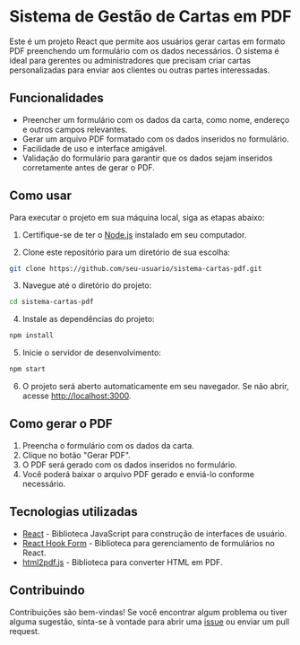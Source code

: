 # Sistema de Gestão de Cartas em PDF

Este é um projeto React que permite aos usuários gerar cartas em formato PDF preenchendo um formulário com os dados necessários. O sistema é ideal para gerentes ou administradores que precisam criar cartas personalizadas para enviar aos clientes ou outras partes interessadas.

## Funcionalidades

- Preencher um formulário com os dados da carta, como nome, endereço e outros campos relevantes.
- Gerar um arquivo PDF formatado com os dados inseridos no formulário.
- Facilidade de uso e interface amigável.
- Validação do formulário para garantir que os dados sejam inseridos corretamente antes de gerar o PDF.

## Como usar

Para executar o projeto em sua máquina local, siga as etapas abaixo:

1. Certifique-se de ter o [Node.js](https://nodejs.org) instalado em seu computador.

2. Clone este repositório para um diretório de sua escolha:

```bash
git clone https://github.com/seu-usuario/sistema-cartas-pdf.git
```

3. Navegue até o diretório do projeto:

```bash
cd sistema-cartas-pdf
```

4. Instale as dependências do projeto:

```bash
npm install
```

5. Inicie o servidor de desenvolvimento:

```bash
npm start
```

6. O projeto será aberto automaticamente em seu navegador. Se não abrir, acesse [http://localhost:3000](http://localhost:3000).

## Como gerar o PDF

1. Preencha o formulário com os dados da carta.
2. Clique no botão "Gerar PDF".
3. O PDF será gerado com os dados inseridos no formulário.
4. Você poderá baixar o arquivo PDF gerado e enviá-lo conforme necessário.

## Tecnologias utilizadas

- [React](https://reactjs.org) - Biblioteca JavaScript para construção de interfaces de usuário.
- [React Hook Form](https://react-hook-form.com) - Biblioteca para gerenciamento de formulários no React.
- [html2pdf.js](https://github.com/eKoopmans/html2pdf.js) - Biblioteca para converter HTML em PDF.

## Contribuindo

Contribuições são bem-vindas! Se você encontrar algum problema ou tiver alguma sugestão, sinta-se à vontade para abrir uma [issue](https://github.com/seu-usuario/sistema-cartas-pdf/issues) ou enviar um pull request.
